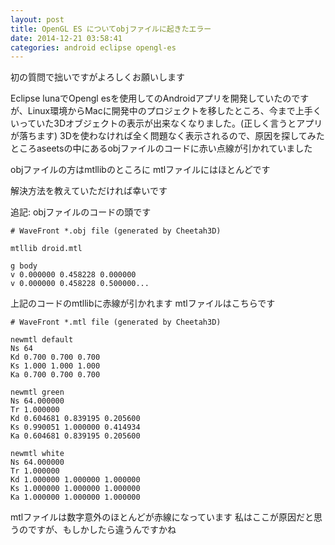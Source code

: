 ```yaml
---
layout: post
title: OpenGL ES についてobjファイルに起きたエラー
date: 2014-12-21 03:58:41
categories: android eclipse opengl-es
---
```

<p>初の質問で拙いですがよろしくお願いします</p>

<p>Eclipse lunaでOpengl esを使用してのAndroidアプリを開発していたのですが、Linux環境からMacに開発中のプロジェクトを移したところ、今まで上手くいっていた3Dオブジェクトの表示が出来なくなりました。(正しく言うとアプリが落ちます)
3Dを使わなければ全く問題なく表示されるので、原因を探してみたところaseetsの中にあるobjファイルのコードに赤い点線が引かれていました</p>

<p>objファイルの方はmtllibのところに
mtlファイルにはほとんどです</p>

<p>解決方法を教えていただければ幸いです</p>

<p>追記:
objファイルのコードの頭です</p>

<pre><code># WaveFront *.obj file (generated by Cheetah3D)

mtllib droid.mtl

g body
v 0.000000 0.458228 0.000000
v 0.000000 0.458228 0.500000...
</code></pre>

<p>上記のコードのmtllibに赤線が引かれます
mtlファイルはこちらです</p>

<pre><code># WaveFront *.mtl file (generated by Cheetah3D)

newmtl default
Ns 64
Kd 0.700 0.700 0.700
Ks 1.000 1.000 1.000
Ka 0.700 0.700 0.700

newmtl green
Ns 64.000000
Tr 1.000000
Kd 0.604681 0.839195 0.205600
Ks 0.990051 1.000000 0.414934
Ka 0.604681 0.839195 0.205600

newmtl white
Ns 64.000000
Tr 1.000000
Kd 1.000000 1.000000 1.000000
Ks 1.000000 1.000000 1.000000
Ka 1.000000 1.000000 1.000000
</code></pre>

<p>mtlファイルは数字意外のほとんどが赤線になっています
私はここが原因だと思うのですが、もしかしたら違うんですかね</p>
